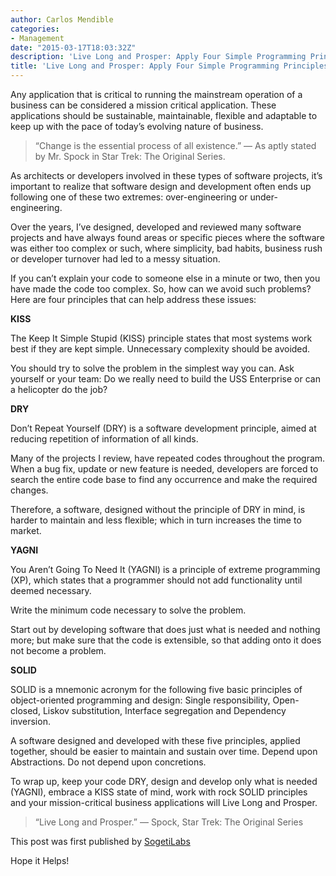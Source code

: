 ```yaml
---
author: Carlos Mendible
categories:
- Management
date: "2015-03-17T18:03:32Z"
description: 'Live Long and Prosper: Apply Four Simple Programming Principles'
title: 'Live Long and Prosper: Apply Four Simple Programming Principles'
---
```


Any application that is critical to running the mainstream operation of a business can be considered a mission critical application. These applications should be sustainable, maintainable, flexible and adaptable to keep up with the pace of today’s evolving nature of business.

> “Change is the essential process of all existence.” — As aptly stated by Mr. Spock in Star Trek: The Original Series.

As architects or developers involved in these types of software projects, it’s important to realize that software design and development often ends up following one of these two extremes: over-engineering or under-engineering.

Over the years, I’ve designed, developed and reviewed many software projects and have always found areas or specific pieces where the software was either too complex or such, where simplicity, bad habits, business rush or developer turnover had led to a messy situation.

If you can’t explain your code to someone else in a minute or two, then you have made the code too complex.
So, how can we avoid such problems? Here are four principles that can help address these issues:

**KISS**

The Keep It Simple Stupid (KISS) principle states that most systems work best if they are kept simple.
Unnecessary complexity should be avoided.

You should try to solve the problem in the simplest way you can. Ask yourself or your team: Do we really need to build the USS Enterprise or can a helicopter do the job?

**DRY**

Don’t Repeat Yourself (DRY) is a software development principle, aimed at reducing repetition of information of all kinds.

Many of the projects I review, have repeated codes throughout the program. When a bug fix, update or new feature is needed, developers are forced to search the entire code base to find any occurrence and make the required changes.

Therefore, a software, designed without the principle of DRY in mind, is harder to maintain and less flexible; which in turn increases the time to market.

**YAGNI**

You Aren’t Going To Need It (YAGNI) is a principle of extreme programming (XP), which states that a programmer should not add functionality until deemed necessary.

Write the minimum code necessary to solve the problem.

Start out by developing software that does just what is needed and nothing more; but make sure that the code is extensible, so that adding onto it does not become a problem.

**SOLID**

SOLID is a mnemonic acronym for the following five basic principles of object-oriented programming and design: Single responsibility, Open-closed, Liskov substitution, Interface segregation and Dependency inversion.

A software designed and developed with these five principles, applied together, should be easier to maintain and sustain over time.
Depend upon Abstractions. Do not depend upon concretions.

To wrap up, keep your code DRY, design and develop only what is needed (YAGNI), embrace a KISS state of mind, work with rock SOLID principles and your mission-critical business applications will Live Long and Prosper.

>“Live Long and Prosper.” — Spock, Star Trek: The Original Series

This post was first published by [SogetiLabs](http://labs.sogeti.com/live-long-and-prosper-apply-four-simple-programming-principles/)

Hope it Helps!